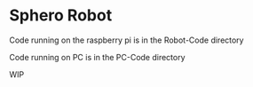 # Sphero Robot

Code running on the raspberry pi is in the Robot-Code directory

Code running on PC is in the PC-Code directory

WIP